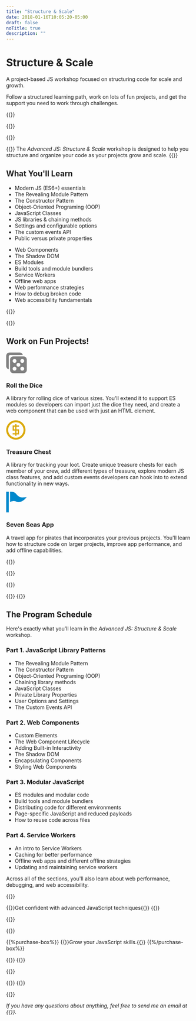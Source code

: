 ```yaml
---
title: "Structure & Scale"
date: 2018-01-16T10:05:20-05:00
draft: false
noTitle: true
description: ""
---
```


<h1 class="no-padding-top no-margin-bottom h5 text-sans">Structure & Scale</h1>
<p class="text-xlarge margin-bottom-small text-serif">A project-based JS workshop focused on structuring code for scale and growth.</p>

<p><span class="text-large">Follow a structured learning path, work on lots of fun projects, and get the support you need to work through challenges.</span></p>

{{<cta for="academy">}}

{{<pricing-link>}}

{{<used-by>}}


{{<how-it-works video="652105251">}}
The _Advanced JS: Structure & Scale_ workshop is designed to help you structure and organize your code as your projects grow and scale.
{{</how-it-works>}}


## What You'll Learn

<div class="row margin-bottom-large">
	<div class="grid-half">
		<ul class="no-margin-bottom">
			<li>Modern JS (ES6+) essentials</li>
			<li>The Revealing Module Pattern</li>
			<li>The Constructor Pattern</li>
			<li>Object-Oriented Programing (OOP)</li>
			<li>JavaScript Classes</li>
			<li>JS libraries & chaining methods</li>
			<li>Settings and configurable options</li>
			<li>The custom events API</li>
			<li>Public versus private properties</li>
		</ul>
	</div>
	<div class="grid-half">
		<ul class="no-margin-bottom">
			<li>Web Components</li>
			<li>The Shadow DOM</li>
			<li>ES Modules</li>
			<li>Build tools and module bundlers</li>
			<li>Service Workers</li>
			<li>Offline web apps</li>
			<li>Web performance strategies</li>
			<li>How to debug broken&nbsp;code</li>
			<li>Web accessibility fundamentals</li>
		</ul>
	</div>
</div>

{{<formats>}}

{{<pricing-link>}}


## Work on Fun Projects!

<div class="row margin-top margin-bottom-large">
	<div class="grid-fifth margin-bottom-small text-center">
		<svg xmlns="http://www.w3.org/2000/svg" width="4em" height="4em" viewBox="0 0 16 16" aria-hidden="true"><path fill="#808080" d="M13.5 3h-8A2.507 2.507 0 0 0 3 5.5v8C3 14.875 4.125 16 5.5 16h8c1.375 0 2.5-1.125 2.5-2.5v-8C16 4.125 14.875 3 13.5 3zm-7 11a1.5 1.5 0 1 1 .001-3.001A1.5 1.5 0 0 1 6.5 14zm0-6a1.5 1.5 0 1 1 .001-3.001A1.5 1.5 0 0 1 6.5 8zm3 3a1.5 1.5 0 1 1 .001-3.001A1.5 1.5 0 0 1 9.5 11zm3 3a1.5 1.5 0 1 1 .001-3.001A1.5 1.5 0 0 1 12.5 14zm0-6a1.5 1.5 0 1 1 .001-3.001A1.5 1.5 0 0 1 12.5 8zm.449-6A2.509 2.509 0 0 0 10.5 0h-8A2.507 2.507 0 0 0 0 2.5v8c0 1.204.862 2.216 2 2.449V3c0-.55.45-1 1-1h9.949z"/></svg>
	</div>
	<div class="grid-four-fifths">
		<h3 class="h5 no-padding-top no-margin-bottom">Roll the Dice</h3>
		<p>A library for rolling dice of various sizes. You'll extend it to support ES modules so developers can import just the dice they need, and create a web component that can be used with just an HTML element.</p>
	</div>
</div>

<div class="row margin-bottom-large">
	<div class="grid-fifth margin-bottom-small text-center">
		<svg xmlns="http://www.w3.org/2000/svg" width="4em" height="4em" viewBox="0 0 16 16" aria-hidden="true"><path fill="#dba909" d="M7.5 1a7.5 7.5 0 1 0 0 15 7.5 7.5 0 0 0 0-15zm0 13.5a6 6 0 1 1 0-12 6 6 0 0 1 0 12zM8 8V6h2V5H8V4H7v1H5v4h2v2H5v1h2v1h1v-1h2V8H8zM7 8H6V6h1v2zm2 3H8V9h1v2z"/></svg>
	</div>
	<div class="grid-four-fifths">
		<h3 class="h5 no-padding-top no-margin-bottom">Treasure Chest</h3>
		<p>A library for tracking your loot. Create unique treasure chests for each member of your crew, add different types of treasure, explore modern JS class features, and add custom events developers can hook into to extend functionality in new ways.</p>
	</div>
</div>

<div class="row margin-bottom-large">
	<div class="grid-fifth margin-bottom-small text-center">
		<svg xmlns="http://www.w3.org/2000/svg" width="4em" height="4em" viewBox="0 0 16 16" aria-hidden="true"><path fill="#0088cc" d="M7.939 1.907C6.433.118 5.292 0 3 0v8c4.008-2 4.457.26 6.985.032C12.477 7.806 14.595 5.889 16 4c-3.98.92-5.983.376-8.061-2.093zM0 0h2v16H0z"/></svg>
	</div>
	<div class="grid-four-fifths">
		<h3 class="h5 no-padding-top no-margin-bottom">Seven Seas App</h3>
		<p>A travel app for pirates that incorporates your previous projects. You'll learn how to structure code on larger projects, improve app performance, and add offline capabilities.</p>
	</div>
</div>

{{<testimonials-projects>}}


{{<support>}}

{{<pricing-link>}}


{{<cta for="bonuses-academy">}}
{{<cta for="bonuses-list">}}


## The Program Schedule

Here's exactly what you'll learn in the _Advanced JS: Structure & Scale_ workshop.

<h3 class="no-padding-top h5">Part 1. JavaScript Library Patterns</h3>

- The Revealing Module Pattern
- The Constructor Pattern
- Object-Oriented Programing (OOP)
- Chaining library methods
- JavaScript Classes
- Private Library Properties
- User Options and Settings
- The Custom Events API

<h3 class="no-padding-top h5">Part 2. Web Components</h3>

- Custom Elements
- The Web Component Lifecycle
- Adding Built-in Interactivity
- The Shadow DOM
- Encapsulating Components
- Styling Web Components

<h3 class="no-padding-top h5">Part 3. Modular JavaScript</h3>

- ES modules and modular code
- Build tools and module bundlers
- Distributing code for different environments
- Page-specific JavaScript and reduced payloads
- How to reuse code across files

<h3 class="no-padding-top h5">Part 4. Service Workers</h3>

- An intro to Service Workers
- Caching for better performance
- Offline web apps and different offline strategies
- Updating and maintaining service workers

Across all of the sections, you'll also learn about web performance, debugging, and web&nbsp;accessibility.

{{<testimonials-schedule>}}


{{<benefits>}}Get confident with advanced JavaScript techniques{{</benefits>}}
{{<pricing-link>}}


{{<money-back>}}


{{<cta for="bio">}}


{{%purchase-box%}}
{{<purchase-link for="advanced">}}Grow your JavaScript skills.{{</purchase-link>}}
{{%/purchase-box%}}

{{<testimonials-purchase>}}
{{<pricing-link>}}

<div class="margin-bottom">
{{<faq>}}
</div>

{{<testimonials-not-ready>}}
{{<pricing-link>}}

{{<not-ready-yet>}}

*If you have any questions about anything, feel free to send me an email at {{<email>}}.*